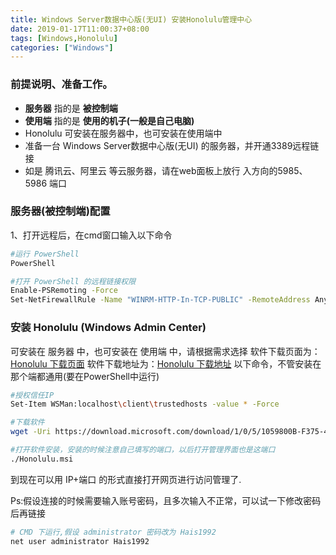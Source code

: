 ```yaml
---
title: Windows Server数据中心版(无UI) 安装Honolulu管理中心
date: 2019-01-17T11:00:37+08:00
tags: [Windows,Honolulu]
categories: ["Windows"]
---
```


### 前提说明、准备工作。
 - **服务器** 指的是 **被控制端**
 - **使用端** 指的是 **使用的机子(一般是自己电脑)**
 - Honolulu 可安装在服务器中，也可安装在使用端中
 - 准备一台 Windows Server数据中心版(无UI) 的服务器，并开通3389远程链接
 - 如是 腾讯云、阿里云 等云服务器，请在web面板上放行 入方向的5985、5986 端口

### 服务器(被控制端)配置
1、打开远程后，在cmd窗口输入以下命令
``` bash
#运行 PowerShell
PowerShell

#打开 PowerShell 的远程链接权限
Enable-PSRemoting -Force
Set-NetFirewallRule -Name "WINRM-HTTP-In-TCP-PUBLIC" -RemoteAddress Any
```

### 安装 Honolulu (Windows Admin Center)
可安装在 服务器 中，也可安装在 使用端 中，请根据需求选择
软件下载页面为：[Honolulu 下载页面](https://docs.microsoft.com/en-us/windows-server/manage/windows-admin-center/understand/windows-admin-center)
软件下载地址为：[Honolulu 下载地址](https://aka.ms/WACDownload)
以下命令，不管安装在那个端都通用(要在PowerShell中运行)
``` bash
#授权信任IP
Set-Item WSMan:localhost\client\trustedhosts -value * -Force

#下载软件
wget -Uri https://download.microsoft.com/download/1/0/5/1059800B-F375-451C-B37E-758FFC7C8C8B/WindowsAdminCenter1809.5.msi -UseBasicParsing -OutFile c:\Honolulu.msi

#打开软件安装，安装的时候注意自己填写的端口，以后打开管理界面也是这端口
./Honolulu.msi
```
到现在可以用 IP+端口 的形式直接打开网页进行访问管理了.

Ps:假设连接的时候需要输入账号密码，且多次输入不正常，可以试一下修改密码后再链接
``` bash
# CMD 下运行,假设 administrator 密码改为 Hais1992
net user administrator Hais1992
```

